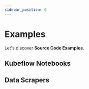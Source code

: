 ```yaml
---
sidebar_position: 6
---
```


# Examples

Let's discover **Source Code Examples**.

## Kubeflow Notebooks


## Data Scrapers


